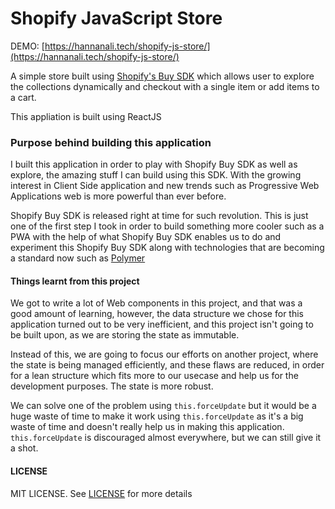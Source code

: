 # Shopify JavaScript Store

DEMO: [https://hannanali.tech/shopify-js-store/](https://hannanali.tech/shopify-js-store/)

A simple store built using [Shopify's Buy SDK](https://shopify.github.io/js-buy-sdk/)
which allows user to explore the collections dynamically and checkout with a single item or add items to a cart.

This appliation is built using ReactJS

### Purpose behind building this application
I built this application in order to play with Shopify Buy SDK as well as explore, the amazing stuff I can build using this SDK.
 With the growing interest in Client Side application and new trends such as Progressive Web Applications web is more powerful than 
ever before.

Shopify Buy SDK is released right at time for such revolution. This is just one of the first step I took
in order to build something more cooler such as a PWA with the help of what Shopify Buy SDK enables us to do and 
experiment this Shopify Buy SDK along with technologies that are becoming a standard now such as [Polymer](https://www.polymer-project.org)

#### Things learnt from this project

We got to write a lot of Web components in this project, and that was a good amount of learning, however, the data structure we chose
for this application turned out to be very inefficient, and this project isn't going to be built upon, as we are storing the 
state as immutable. 

Instead of this, we are going to focus our efforts on another project, where the state is being managed efficiently, and these flaws
are reduced, in order for a lean structure which fits more to our usecase and help us for the development purposes. The state is more
robust.

We can solve one of the problem using `this.forceUpdate` but it would be a huge waste of time to make it work using 
`this.forceUpdate` as it's a big waste of time and doesn't really help us in making this application. `this.forceUpdate`
is discouraged almost everywhere, but we can still give it a shot.

#### LICENSE

MIT LICENSE. See [LICENSE](LICENSE) for more details